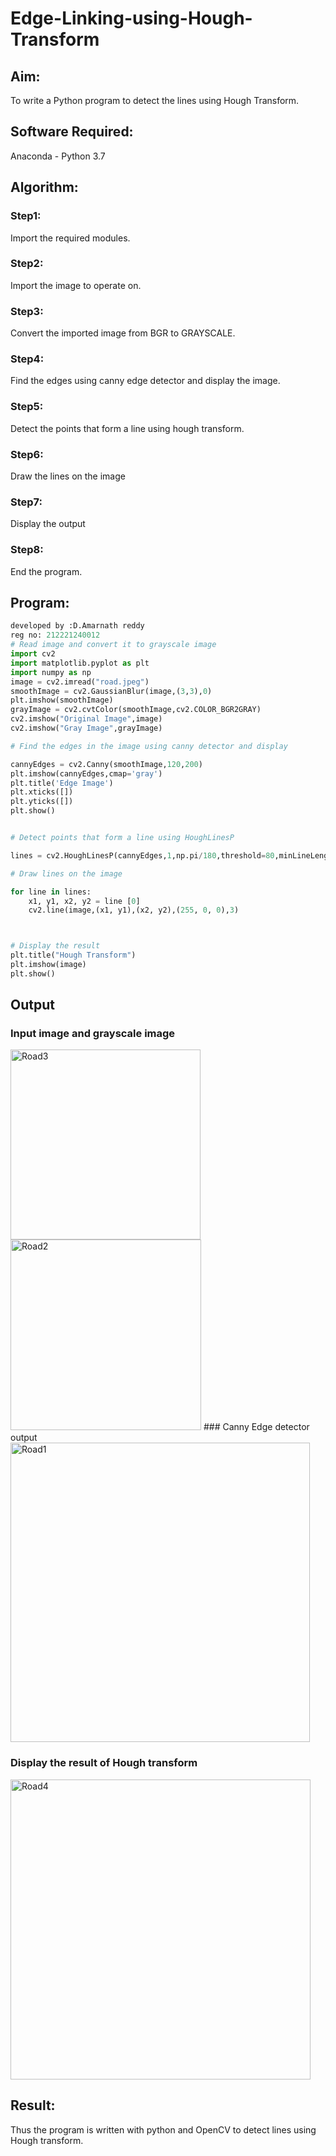 # Edge-Linking-using-Hough-Transform
## Aim:
To write a Python program to detect the lines using Hough Transform.

## Software Required:
Anaconda - Python 3.7

## Algorithm:
### Step1:
Import the required modules.
### Step2:
Import the image to operate on.
### Step3:
Convert the imported image from BGR to GRAYSCALE.
### Step4:
Find the edges using canny edge detector and display the image.
### Step5:
Detect the points that form a line using hough transform.
### Step6:
Draw the lines on the image
### Step7:
Display the output
### Step8:
End the program.


## Program:
```python
developed by :D.Amarnath reddy
reg no: 212221240012
# Read image and convert it to grayscale image
import cv2
import matplotlib.pyplot as plt
import numpy as np
image = cv2.imread("road.jpeg")
smoothImage = cv2.GaussianBlur(image,(3,3),0)
plt.imshow(smoothImage)
grayImage = cv2.cvtColor(smoothImage,cv2.COLOR_BGR2GRAY)
cv2.imshow("Original Image",image)
cv2.imshow("Gray Image",grayImage)

# Find the edges in the image using canny detector and display

cannyEdges = cv2.Canny(smoothImage,120,200)
plt.imshow(cannyEdges,cmap='gray')
plt.title('Edge Image')
plt.xticks([])
plt.yticks([])
plt.show()


# Detect points that form a line using HoughLinesP

lines = cv2.HoughLinesP(cannyEdges,1,np.pi/180,threshold=80,minLineLength = 50,maxLineGap = 250)

# Draw lines on the image

for line in lines:
    x1, y1, x2, y2 = line [0]
    cv2.line(image,(x1, y1),(x2, y2),(255, 0, 0),3)



# Display the result
plt.title("Hough Transform")
plt.imshow(image)
plt.show()
```
## Output

### Input image and grayscale image
<img width="304" alt="Road3" src="https://user-images.githubusercontent.com/94165103/170533913-fc7a4032-765f-442e-8df0-777824cb0539.png">
<img width="305" alt="Road2" src="https://user-images.githubusercontent.com/94165103/170533931-252dc661-546d-43de-8947-ce543e52d4ef.png">
### Canny Edge detector output
<img width="479" alt="Road1" src="https://user-images.githubusercontent.com/94165103/170534022-3fa91b2e-26b8-441b-81b2-c2aab8436634.png">

### Display the result of Hough transform
<img width="480" alt="Road4" src="https://user-images.githubusercontent.com/94165103/170534051-3568b8fb-d3f1-4a46-a2bb-f8a26ca12ce2.png">


## Result:
Thus the program is written with python and OpenCV to detect lines using Hough transform. 
